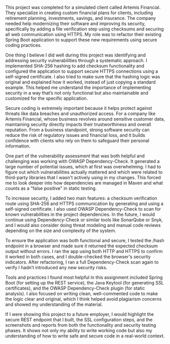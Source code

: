 This project was completed for a simulated client called Artemis Financial. They specialize in creating custom financial plans for clients, including retirement planning, investments, savings, and insurance. The company needed help modernizing their software and improving its security, specifically by adding a file verification step using checksums and securing all web communication using HTTPS. My role was to refactor their existing Spring Boot application to support these new requirements using secure coding practices.

One thing I believe I did well during this project was identifying and addressing security vulnerabilities through a systematic approach. I implemented SHA-256 hashing to add checksum functionality and configured the application to support secure HTTPS connections using a self-signed certificate. I also tried to make sure that the hashing logic was original and explained how it worked, instead of just copying a standard example. This helped me understand the importance of implementing security in a way that’s not only functional but also maintainable and customized for the specific application.

Secure coding is extremely important because it helps protect against threats like data breaches and unauthorized access. For a company like Artemis Financial, whose business revolves around sensitive customer data, maintaining security directly impacts their trustworthiness and overall reputation. From a business standpoint, strong software security can reduce the risk of regulatory issues and financial loss, and it builds confidence with clients who rely on them to safeguard their personal information.

One part of the vulnerability assessment that was both helpful and challenging was working with OWASP Dependency-Check. It generated a large number of potential issues, which at first was overwhelming. I had to figure out which vulnerabilities actually mattered and which were related to third-party libraries that I wasn't actively using in my changes. This forced me to look deeper into how dependencies are managed in Maven and what counts as a "false positive" in static testing.

To increase security, I added two main features: a checksum verification route using SHA-256 and HTTPS communication by generating and using a self-signed certificate. I also used OWASP Dependency-Check to scan for known vulnerabilities in the project dependencies. In the future, I would continue using Dependency-Check or similar tools like SonarQube or Snyk, and I would also consider doing threat modeling and manual code reviews depending on the size and complexity of the system.

To ensure the application was both functional and secure, I tested the /hash endpoint in a browser and made sure it returned the expected checksum output without errors. I ran the app using both HTTP and HTTPS to confirm it worked in both cases, and I double-checked the browser's security indicators. After refactoring, I ran a full Dependency-Check scan again to verify I hadn’t introduced any new security risks.

Tools and practices I found most helpful in this assignment included Spring Boot (for setting up the REST service), the Java Keytool (for generating SSL certificates), and the OWASP Dependency-Check plugin (for static analysis). I also focused on writing clean, well-commented code to make the logic clear and original, which I think helped avoid plagiarism concerns and showed my understanding of the material.

If I were showing this project to a future employer, I would highlight the secure REST endpoint that I built, the SSL configuration steps, and the screenshots and reports from both the functionality and security testing phases. It shows not only my ability to write working code but also my understanding of how to write safe and secure code in a real-world context.
